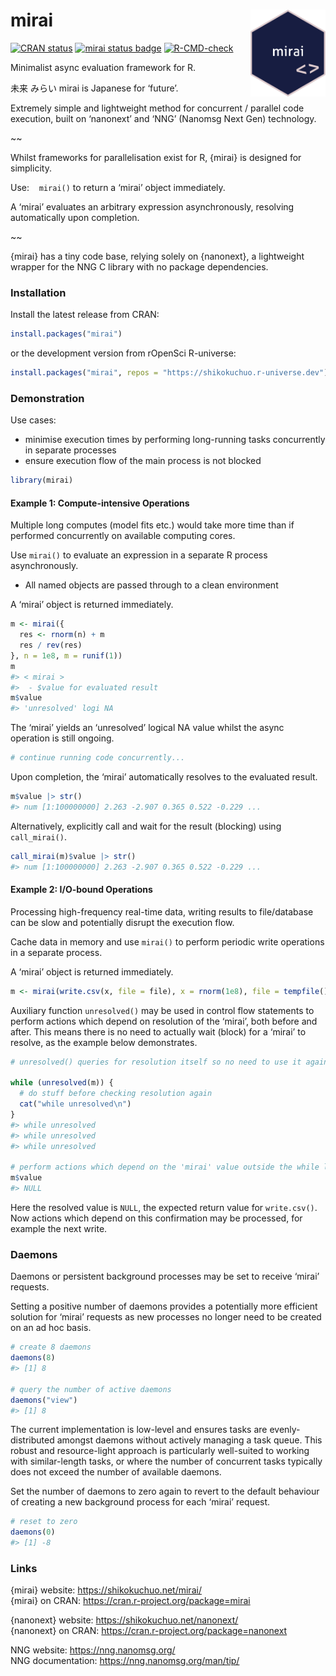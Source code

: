 
<!-- README.md is generated from README.Rmd. Please edit that file -->

# mirai <a href="https://shikokuchuo.net/mirai/" alt="mirai"><img src="man/figures/logo.png" alt="mirai logo" align="right" width="120"/></a>

<!-- badges: start -->

[![CRAN
status](https://www.r-pkg.org/badges/version/mirai?color=112d4e)](https://CRAN.R-project.org/package=mirai)
[![mirai status
badge](https://shikokuchuo.r-universe.dev/badges/mirai?color=ddcacc)](https://shikokuchuo.r-universe.dev)
[![R-CMD-check](https://github.com/shikokuchuo/mirai/workflows/R-CMD-check/badge.svg)](https://github.com/shikokuchuo/mirai/actions)
<!-- badges: end -->

Minimalist async evaluation framework for R.

未来 みらい mirai is Japanese for ‘future’.

Extremely simple and lightweight method for concurrent / parallel code
execution, built on ‘nanonext’ and ‘NNG’ (Nanomsg Next Gen) technology.

\~\~

Whilst frameworks for parallelisation exist for R, {mirai} is designed
for simplicity.

Use:    `mirai()` to return a ‘mirai’ object immediately.

A ‘mirai’ evaluates an arbitrary expression asynchronously, resolving
automatically upon completion.

\~\~

{mirai} has a tiny code base, relying solely on {nanonext}, a
lightweight wrapper for the NNG C library with no package dependencies.

### Installation

Install the latest release from CRAN:

``` r
install.packages("mirai")
```

or the development version from rOpenSci R-universe:

``` r
install.packages("mirai", repos = "https://shikokuchuo.r-universe.dev")
```

### Demonstration

Use cases:

-   minimise execution times by performing long-running tasks
    concurrently in separate processes
-   ensure execution flow of the main process is not blocked

``` r
library(mirai)
```

#### Example 1: Compute-intensive Operations

Multiple long computes (model fits etc.) would take more time than if
performed concurrently on available computing cores.

Use `mirai()` to evaluate an expression in a separate R process
asynchronously.

-   All named objects are passed through to a clean environment

A ‘mirai’ object is returned immediately.

``` r
m <- mirai({
  res <- rnorm(n) + m
  res / rev(res)
}, n = 1e8, m = runif(1))
m
#> < mirai >
#>  - $value for evaluated result
m$value
#> 'unresolved' logi NA
```

The ‘mirai’ yields an ‘unresolved’ logical NA value whilst the async
operation is still ongoing.

``` r
# continue running code concurrently...
```

Upon completion, the ‘mirai’ automatically resolves to the evaluated
result.

``` r
m$value |> str()
#> num [1:100000000] 2.263 -2.907 0.365 0.522 -0.229 ...
```

Alternatively, explicitly call and wait for the result (blocking) using
`call_mirai()`.

``` r
call_mirai(m)$value |> str()
#> num [1:100000000] 2.263 -2.907 0.365 0.522 -0.229 ...
```

#### Example 2: I/O-bound Operations

Processing high-frequency real-time data, writing results to
file/database can be slow and potentially disrupt the execution flow.

Cache data in memory and use `mirai()` to perform periodic write
operations in a separate process.

A ‘mirai’ object is returned immediately.

``` r
m <- mirai(write.csv(x, file = file), x = rnorm(1e8), file = tempfile())
```

Auxiliary function `unresolved()` may be used in control flow statements
to perform actions which depend on resolution of the ‘mirai’, both
before and after. This means there is no need to actually wait (block)
for a ‘mirai’ to resolve, as the example below demonstrates.

``` r
# unresolved() queries for resolution itself so no need to use it again within the while loop

while (unresolved(m)) {
  # do stuff before checking resolution again
  cat("while unresolved\n")
}
#> while unresolved
#> while unresolved
#> while unresolved

# perform actions which depend on the 'mirai' value outside the while loop
m$value
#> NULL
```

Here the resolved value is `NULL`, the expected return value for
`write.csv()`. Now actions which depend on this confirmation may be
processed, for example the next write.

### Daemons

Daemons or persistent background processes may be set to receive ‘mirai’
requests.

Setting a positive number of daemons provides a potentially more
efficient solution for ‘mirai’ requests as new processes no longer need
to be created on an ad hoc basis.

``` r
# create 8 daemons
daemons(8)
#> [1] 8

# query the number of active daemons
daemons("view")
#> [1] 8
```

The current implementation is low-level and ensures tasks are
evenly-distributed amongst daemons without actively managing a task
queue. This robust and resource-light approach is particularly
well-suited to working with similar-length tasks, or where the number of
concurrent tasks typically does not exceed the number of available
daemons.

Set the number of daemons to zero again to revert to the default
behaviour of creating a new background process for each ‘mirai’ request.

``` r
# reset to zero
daemons(0)
#> [1] -8
```

### Links

{mirai} website: <https://shikokuchuo.net/mirai/><br /> {mirai} on CRAN:
<https://cran.r-project.org/package=mirai>

{nanonext} website: <https://shikokuchuo.net/nanonext/><br /> {nanonext}
on CRAN: <https://cran.r-project.org/package=nanonext>

NNG website: <https://nng.nanomsg.org/><br /> NNG documentation:
<https://nng.nanomsg.org/man/tip/><br />

